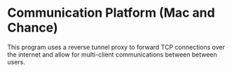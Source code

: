 # Communication Platform (Mac and Chance)

This program uses a reverse tunnel proxy to forward TCP connections over the internet and allow for multi-client communications between between users.


